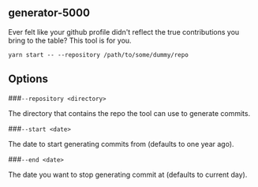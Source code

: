 ## generator-5000

Ever felt like your github profile didn't reflect the true contributions you bring to the table? This tool is for you.

`yarn start -- --repository /path/to/some/dummy/repo`

## Options

###`--repository <directory>`

The directory that contains the repo the tool can use to generate commits.

###`--start <date>`

The date to start generating commits from (defaults to one year ago).

###`--end <date>`

The date you want to stop generating commit at (defaults to current day).
